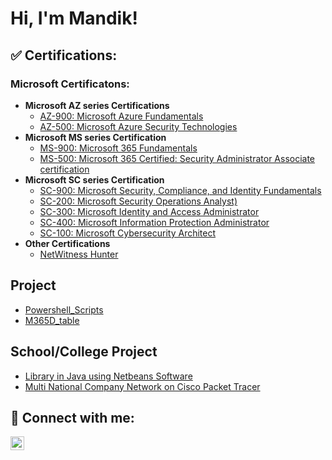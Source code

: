 <h1>Hi, I'm Mandik!</h1>

<h2>✅ Certifications:</h2>

 <h3>Microsoft Certificatons:</h3>

- <b>Microsoft AZ series Certifications</b>
  - [AZ-900: Microsoft Azure Fundamentals](https://learn.microsoft.com/en-us/certifications/exams/az-900/)
  - [AZ-500: Microsoft Azure Security Technologies](https://learn.microsoft.com/en-us/certifications/exams/az-500/)
- <b>Microsoft MS series Certification</b>
  - [MS-900: Microsoft 365 Fundamentals](https://learn.microsoft.com/en-us/certifications/exams/ms-900/)
  - [MS-500: Microsoft 365 Certified: Security Administrator Associate certification](https://learn.microsoft.com/en-us/training/paths/implement-manage-identity-access/)
- <b>Microsoft SC series Certification</b>
  - [SC-900: Microsoft Security, Compliance, and Identity Fundamentals](https://learn.microsoft.com/en-us/certifications/exams/sc-900/)
  - [SC-200: Microsoft Security Operations Analyst)](https://learn.microsoft.com/en-us/certifications/exams/sc-200/)
  - [SC-300: Microsoft Identity and Access Administrator](https://learn.microsoft.com/en-us/certifications/exams/sc-300/)
  - [SC-400: Microsoft Information Protection Administrator](https://learn.microsoft.com/en-us/certifications/exams/sc-400/)
  - [SC-100: Microsoft Cybersecurity Architect](https://learn.microsoft.com/en-us/certifications/exams/sc-100/)
- <b>Other Certifications</b>
  - [NetWitness Hunter](https://www.credly.com/badges/8ecb89f4-5fef-45b4-9e06-521f70ca5e63/linked_in_profile)
    
<h2>Project</h2>

- [Powershell_Scripts](https://github.com/mandikgoyal/Powershell_scripts)
- [M365D_table]([https://github.com/mandikgoyal/M365D_table)

<h2>School/College Project</h2>

- [Library in Java using Netbeans Software](https://github.com/mandikgoyal/Library-Java-Project-Netbeans)
- [Multi National Company Network on Cisco Packet Tracer](https://github.com/mandikgoyal/MNC-Network/tree/main)

<h2> 🤳 Connect with me:</h2>

[<img align="left" alt="JoshMadakor | LinkedIn" width="22px" src="https://cdn.jsdelivr.net/npm/simple-icons@v3/icons/linkedin.svg" />][linkedin]

[linkedin]: https://linkedin.com/in/mandikgoyal
